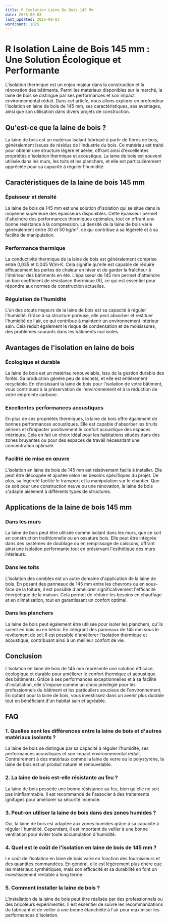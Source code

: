 ```yaml
---
title: R Isolation Laine De Bois 145 Mm
date: 2025-08-03
last_updated: 2025-08-03
wordcount: 1025
---
```


# R Isolation Laine de Bois 145 mm : Une Solution Écologique et Performante

L'isolation thermique est un enjeu majeur dans la construction et la rénovation des bâtiments. Parmi les matériaux disponibles sur le marché, la laine de bois se distingue par ses performances et son impact environnemental réduit. Dans cet article, nous allons explorer en profondeur l'isolation en laine de bois de 145 mm, ses caractéristiques, ses avantages, ainsi que son utilisation dans divers projets de construction.

## Qu'est-ce que la laine de bois ?

La laine de bois est un matériau isolant fabriqué à partir de fibres de bois, généralement issues de résidus de l'industrie du bois. Ce matériau est traité pour obtenir une structure légère et aérée, offrant ainsi d'excellentes propriétés d'isolation thermique et acoustique. La laine de bois est souvent utilisée dans les murs, les toits et les planchers, et elle est particulièrement appréciée pour sa capacité à réguler l'humidité.

## Caractéristiques de la laine de bois 145 mm

### Épaisseur et densité

La laine de bois de 145 mm est une solution d'isolation qui se situe dans la moyenne supérieure des épaisseurs disponibles. Cette épaisseur permet d'atteindre des performances thermiques optimales, tout en offrant une bonne résistance à la compression. La densité de la laine de bois varie généralement entre 30 et 50 kg/m³, ce qui contribue à sa légèreté et à sa facilité de manipulation.

### Performance thermique

La conductivité thermique de la laine de bois est généralement comprise entre 0,035 et 0,045 W/m·K. Cela signifie qu'elle est capable de réduire efficacement les pertes de chaleur en hiver et de garder la fraîcheur à l'intérieur des bâtiments en été. L'épaisseur de 145 mm permet d'atteindre un bon coefficient de résistance thermique (R), ce qui est essentiel pour répondre aux normes de construction actuelles.

### Régulation de l'humidité

L'un des atouts majeurs de la laine de bois est sa capacité à réguler l'humidité. Grâce à sa structure poreuse, elle peut absorber et restituer l'humidité de l'air, ce qui contribue à maintenir un environnement intérieur sain. Cela réduit également le risque de condensation et de moisissures, des problèmes courants dans les bâtiments mal isolés.

## Avantages de l'isolation en laine de bois

### Écologique et durable

La laine de bois est un matériau renouvelable, issu de la gestion durable des forêts. Sa production génère peu de déchets, et elle est entièrement recyclable. En choisissant la laine de bois pour l'isolation de votre bâtiment, vous contribuez à la préservation de l'environnement et à la réduction de votre empreinte carbone.

### Excellentes performances acoustiques

En plus de ses propriétés thermiques, la laine de bois offre également de bonnes performances acoustiques. Elle est capable d'absorber les bruits aériens et d'impacter positivement le confort acoustique des espaces intérieurs. Cela en fait un choix idéal pour les habitations situées dans des zones bruyantes ou pour des espaces de travail nécessitant une concentration optimale.

### Facilité de mise en œuvre

L'isolation en laine de bois de 145 mm est relativement facile à installer. Elle peut être découpée et ajustée selon les besoins spécifiques du projet. De plus, sa légèreté facilite le transport et la manipulation sur le chantier. Que ce soit pour une construction neuve ou une rénovation, la laine de bois s'adapte aisément à différents types de structures.

## Applications de la laine de bois 145 mm

### Dans les murs

La laine de bois peut être utilisée comme isolant dans les murs, que ce soit en construction traditionnelle ou en ossature bois. Elle peut être intégrée dans des systèmes de doublage ou en remplissage de caissons, offrant ainsi une isolation performante tout en préservant l'esthétique des murs intérieurs.

### Dans les toits

L'isolation des combles est un autre domaine d'application de la laine de bois. En posant des panneaux de 145 mm entre les chevrons ou en sous-face de la toiture, il est possible d'améliorer significativement l'efficacité énergétique de la maison. Cela permet de réduire les besoins en chauffage et en climatisation, tout en garantissant un confort optimal.

### Dans les planchers

La laine de bois peut également être utilisée pour isoler les planchers, qu'ils soient en bois ou en béton. En intégrant des panneaux de 145 mm sous le revêtement de sol, il est possible d'améliorer l'isolation thermique et acoustique, contribuant ainsi à un meilleur confort de vie.

## Conclusion

L'isolation en laine de bois de 145 mm représente une solution efficace, écologique et durable pour améliorer le confort thermique et acoustique des bâtiments. Grâce à ses performances exceptionnelles et à sa facilité d'installation, elle s'impose comme un choix privilégié pour les professionnels du bâtiment et les particuliers soucieux de l'environnement. En optant pour la laine de bois, vous investissez dans un avenir plus durable tout en bénéficiant d'un habitat sain et agréable.

## FAQ

### 1. Quelles sont les différences entre la laine de bois et d'autres matériaux isolants ?

La laine de bois se distingue par sa capacité à réguler l'humidité, ses performances acoustiques et son impact environnemental réduit. Contrairement à des matériaux comme la laine de verre ou le polystyrène, la laine de bois est un produit naturel et renouvelable.

### 2. La laine de bois est-elle résistante au feu ?

La laine de bois possède une bonne résistance au feu, bien qu'elle ne soit pas ininflammable. Il est recommandé de l'associer à des traitements ignifuges pour améliorer sa sécurité incendie.

### 3. Peut-on utiliser la laine de bois dans des zones humides ?

Oui, la laine de bois est adaptée aux zones humides grâce à sa capacité à réguler l'humidité. Cependant, il est important de veiller à une bonne ventilation pour éviter toute accumulation d'humidité.

### 4. Quel est le coût de l'isolation en laine de bois de 145 mm ?

Le coût de l'isolation en laine de bois varie en fonction des fournisseurs et des quantités commandées. En général, elle est légèrement plus chère que les matériaux synthétiques, mais son efficacité et sa durabilité en font un investissement rentable à long terme.

### 5. Comment installer la laine de bois ?

L'installation de la laine de bois peut être réalisée par des professionnels ou des bricoleurs expérimentés. Il est essentiel de suivre les recommandations du fabricant et de veiller à une bonne étanchéité à l'air pour maximiser les performances d'isolation.